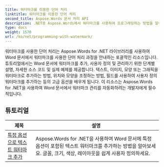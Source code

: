 ```yaml
---
title: 워터마크를 이용한 단어 처리
linktitle: 워터마크를 이용한 단어 처리
second_title: Aspose.Words 문서 처리 API
description: .NET용 Aspose.Words에서 워터마크를 사용하여 프로그래밍하는 방법을 알아보세요. 단계별 자습서와 샘플 C# 코드를 통해 텍스트 또는 이미지 워터마크를 추가하고, 모양을 사용자 지정하고, 페이지에 배치하는 방법 등을 알아보세요.
type: docs
weight: 1570
url: /ko/net/programming-with-watermark/
---
```

워터마크를 사용한 단어 처리는 Aspose.Words for .NET 라이브러리를 사용하여 Word 문서에서 워터마크를 사용한 단어 처리 과정을 안내하는 포괄적인 리소스입니다. 튜토리얼에서는 Word 문서에 워터마크를 추가, 사용자 정의 및 관리하기 위한 단계별 설명, 자세한 소스 코드 및 실제 예제를 제공합니다. 텍스트, 이미지, 모양 또는 그래픽을 워터마크로 추가하는 방법, 위치와 모양을 조정하는 방법, 필드를 사용하여 사용자 정의 워터마크를 추가하는 등의 고급 옵션을 배우게 됩니다. 이 리소스는 Aspose.Words for .NET을 사용하여 Word 문서에서 워터마크 관리를 자동화하려는 개발자에게 필수적입니다.

 ## 튜토리얼
| 제목 | 설명 |
| --- | --- |
| [특정 옵션으로 텍스트 워터마크 추가](./add-text-watermark-with-specific-options/) | Aspose.Words for .NET을 사용하여 Word 문서에 특정 옵션이 포함된 텍스트 워터마크를 추가하는 방법을 알아보세요. 글꼴, 크기, 색상, 레이아웃을 쉽게 사용자 정의하세요. |